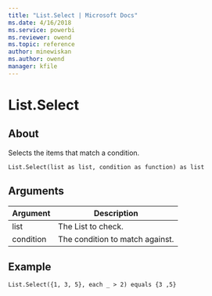 ```yaml
---
title: "List.Select | Microsoft Docs"
ms.date: 4/16/2018
ms.service: powerbi
ms.reviewer: owend
ms.topic: reference
author: minewiskan
ms.author: owend
manager: kfile
---
```

# List.Select

  
## About  
Selects the items that match a condition.  
  
```  
List.Select(list as list, condition as function) as list  
```  
  
## Arguments  
  
|Argument|Description|  
|------------|---------------|  
|list|The List to check.|  
|condition|The condition to match against.|  
  
## <a name="__goback"></a>Example  
  
```  
List.Select({1, 3, 5}, each _ > 2) equals {3 ,5}  
```  
